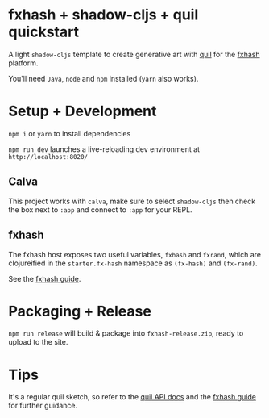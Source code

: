 # fxhash + shadow-cljs + quil quickstart

A light `shadow-cljs` template to create generative art with [quil](http://quil.info/) for the [fxhash](https://www.fxhash.xyz/) platform. 

You'll need `Java`, `node` and `npm` installed (`yarn` also works). 

# Setup + Development

`npm i` or `yarn` to install dependencies

`npm run dev` launches a live-reloading dev environment at `http://localhost:8020/`

## Calva

This project works with `calva`, make sure to select `shadow-cljs` then check the box next to `:app` and connect to `:app` for your REPL.

## fxhash

The fxhash host exposes two useful variables, `fxhash` and `fxrand`, which are clojureified in the `starter.fx-hash` namespace as `(fx-hash)` and `(fx-rand)`.

See the [fxhash guide](https://www.fxhash.xyz/articles/guide-mint-generative-token).

# Packaging + Release

`npm run release` will build & package into `fxhash-release.zip`, ready to upload to the site.

# Tips

It's a regular quil sketch, so refer to the [quil API docs](http://quil.info/api) and the [fxhash guide](https://www.fxhash.xyz/articles/guide-mint-generative-token) for further guidance.
